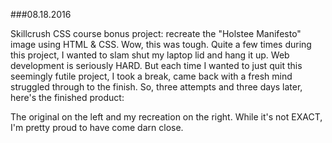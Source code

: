 ###08.18.2016

Skillcrush CSS course bonus project: recreate the "Holstee Manifesto" image using HTML & CSS.
Wow, this was tough. Quite a few times during this project, I wanted to slam shut my laptop lid and hang it up. 
Web development is seriously HARD. But each time I wanted to just quit this seemingly futile project, I took a break, came 
back with a fresh mind struggled through to the finish. So, three attempts and three days later, here's the finished product:


The original on the left and my recreation on the right. While it's not EXACT, I'm pretty proud to have come darn close.

